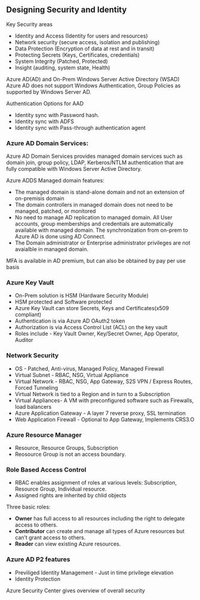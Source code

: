 ## Designing Security and Identity

Key Security areas
* Identity and Access (Identity for users and resources)
* Network security (secure access, isolation and publishing)
* Data Protection (Encryption of data at rest and in transit) 
* Protecting Secrets (Keys, Certificates, credentials)
* System Integrity (Patched, Protected)
* Insight (auditing, system state, Health)

Azure AD(AD) and On-Prem Windows Server Active Directory (WSAD)
Azure AD does not support Windows Authentication, Group Policies as supported by Windows Server AD.

Authentication Options for AAD
* Identity sync with Password hash.
* Identity sync with ADFS
* Identity sync with Pass-through authentication agent

### Azure AD Domain Services:
Azure AD Domain Services provides managed domain services such as domain join, group policy, LDAP, Kerberos/NTLM authentication that are fully compatible with Windows Server Active Directory. 

Azure ADDS Managed domain features:
* The managed domain is stand-alone domain and not an extension of on-premisis domain
* The domain controllers in managed domain does not need to be managed, patched, or monitored
* No need to manage AD replication to managed domain. All User accounts, group memberships and credentials are automatically available with managed domain. The synchronization from on-prem to Azure AD is done using AD Connect.
* The Domain administrator or Enterprise administrator privileges are not avaialble in managed domain.

MFA is available in AD premium, but can also be obtained by pay per use basis

### Azure Key Vault
* On-Prem solution is HSM (Hardware Security Module)
* HSM protected and Software protected
* Azure Key Vault can store Secrets, Keys and Certificates(x509 compliant)
* Authentication is via Azure AD OAuth2 token
* Authorization is via Access Control List (ACL) on the key vault
* Roles include - Key Vault Owner, Key/Secret Owner, App Operator, Auditor

### Network Security
* OS - Patched, Anti-virus, Managed Policy, Managed Firewall
* Virtual Subnet - RBAC, NSG, Virtual Appliance
* Virtual Network - RBAC, NSG, App Gateway, S2S VPN / Express Routes, Forced Tunneling
* Virtual Network is tied to a Region and in turn to a Subscription
* Virtual Appliances- A VM with preconfigured software such as Firewalls, load balancers
* Azure Application Gateway - A layer 7 reverse proxy, SSL termination
* Web Application Firewall - Optional to App Gateway, Implements CRS3.O

### Azure Resource Manager
* Resource, Resource Groups, Subscription
* Reosource Group is not an access boundary.

### Role Based Access Control
* RBAC enables assignment of roles at various levels: Subscription, Resource Group, Individual resource.
* Assigned rights are inherited by chlid objects

Three basic roles:
* **Owner** has full access to all resources including the right to delegate access to others.
* **Contributor** can create and manage all types of Azure resources but can’t grant access to others.
* **Reader** can view existing Azure resources.

### Azure AD P2 features

* Previliged Identity Management - Just in time privilege elevation
* Identity Protection

Azure Security Center gives overview of overall security
